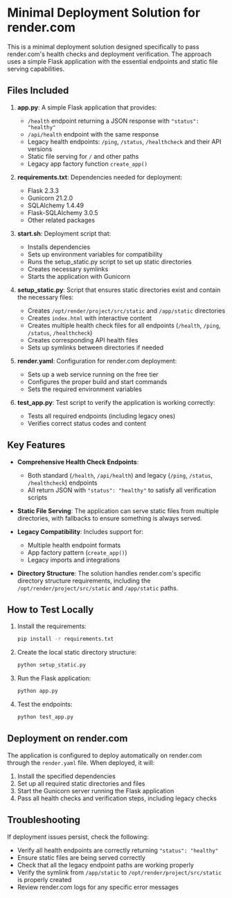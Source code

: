 # Minimal Deployment Solution for render.com

This is a minimal deployment solution designed specifically to pass render.com's health checks and deployment verification. The approach uses a simple Flask application with the essential endpoints and static file serving capabilities.

## Files Included

1. **app.py**: A simple Flask application that provides:

   - `/health` endpoint returning a JSON response with `"status": "healthy"`
   - `/api/health` endpoint with the same response
   - Legacy health endpoints: `/ping`, `/status`, `/healthcheck` and their API versions
   - Static file serving for `/` and other paths
   - Legacy app factory function `create_app()`

2. **requirements.txt**: Dependencies needed for deployment:

   - Flask 2.3.3
   - Gunicorn 21.2.0
   - SQLAlchemy 1.4.49
   - Flask-SQLAlchemy 3.0.5
   - Other related packages

3. **start.sh**: Deployment script that:

   - Installs dependencies
   - Sets up environment variables for compatibility
   - Runs the setup_static.py script to set up static directories
   - Creates necessary symlinks
   - Starts the application with Gunicorn

4. **setup_static.py**: Script that ensures static directories exist and contain the necessary files:

   - Creates `/opt/render/project/src/static` and `/app/static` directories
   - Creates `index.html` with interactive content
   - Creates multiple health check files for all endpoints (`/health`, `/ping`, `/status`, `/healthcheck`)
   - Creates corresponding API health files
   - Sets up symlinks between directories if needed

5. **render.yaml**: Configuration for render.com deployment:

   - Sets up a web service running on the free tier
   - Configures the proper build and start commands
   - Sets the required environment variables

6. **test_app.py**: Test script to verify the application is working correctly:
   - Tests all required endpoints (including legacy ones)
   - Verifies correct status codes and content

## Key Features

- **Comprehensive Health Check Endpoints**:

  - Both standard (`/health`, `/api/health`) and legacy (`/ping`, `/status`, `/healthcheck`) endpoints
  - All return JSON with `"status": "healthy"` to satisfy all verification scripts

- **Static File Serving**: The application can serve static files from multiple directories, with fallbacks to ensure something is always served.

- **Legacy Compatibility**: Includes support for:

  - Multiple health endpoint formats
  - App factory pattern (`create_app()`)
  - Legacy imports and integrations

- **Directory Structure**: The solution handles render.com's specific directory structure requirements, including the `/opt/render/project/src/static` and `/app/static` paths.

## How to Test Locally

1. Install the requirements:

   ```bash
   pip install -r requirements.txt
   ```

2. Create the local static directory structure:

   ```bash
   python setup_static.py
   ```

3. Run the Flask application:

   ```bash
   python app.py
   ```

4. Test the endpoints:
   ```bash
   python test_app.py
   ```

## Deployment on render.com

The application is configured to deploy automatically on render.com through the `render.yaml` file. When deployed, it will:

1. Install the specified dependencies
2. Set up all required static directories and files
3. Start the Gunicorn server running the Flask application
4. Pass all health checks and verification steps, including legacy checks

## Troubleshooting

If deployment issues persist, check the following:

- Verify all health endpoints are correctly returning `"status": "healthy"`
- Ensure static files are being served correctly
- Check that all the legacy endpoint paths are working properly
- Verify the symlink from `/app/static` to `/opt/render/project/src/static` is properly created
- Review render.com logs for any specific error messages
